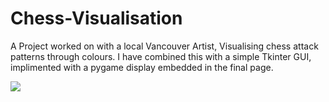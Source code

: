 # Chess-Visualisation
A Project worked on with a local Vancouver Artist, Visualising chess attack patterns through colours.
I have combined this with a simple Tkinter GUI, implimented with a pygame display embedded in the final page.  

![](Chess_PGN_player.gif)
